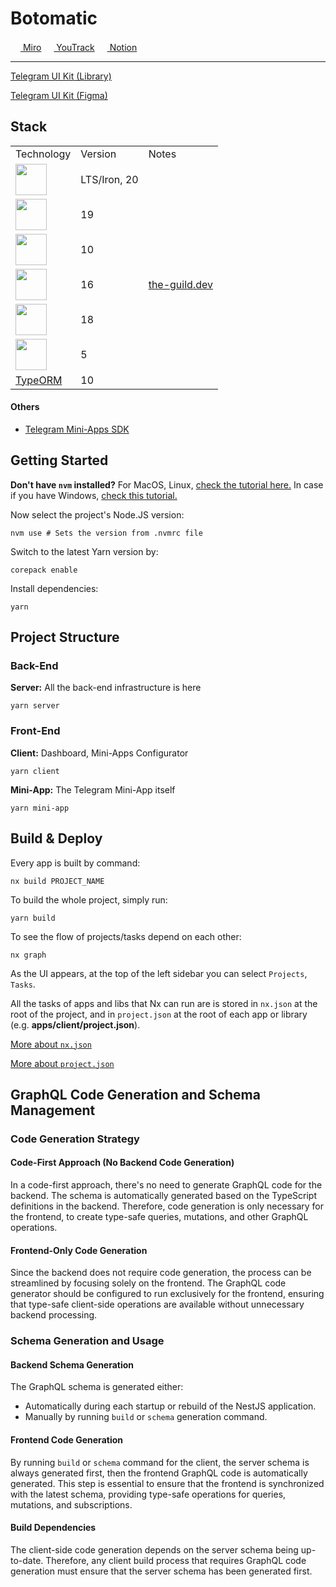 # Botomatic

[<img height="16" src="https://encrypted-tbn0.gstatic.com/images?q=tbn:ANd9GcT_7QfylUbLhryd8FTo39v0uqC4mCNhlfyoXZwaT9DTfFVCF5VDq6Hjsor1d5jmPuPcFhY&usqp=CAU"> Miro](https://miro.com/app/board/uXjVKzd5qLo=/)
[<img height="16" src="https://upload.wikimedia.org/wikipedia/commons/thumb/8/8d/YouTrack_Icon.svg/2048px-YouTrack_Icon.svg.png"> YouTrack](https://botomatic.youtrack.cloud/agiles)
[<img height="16" src="https://static-00.iconduck.com/assets.00/notion-icon-256x256-g1arps9e.png"> Notion](https://www.notion.so/041abe276e704275aeecd32991a0b0fe?v=ee6e2b1f1de741d384477959ffff2c76)

---

[Telegram UI Kit (Library)](https://github.com/Telegram-Mini-Apps/TelegramUI)

[Telegram UI Kit (Figma)](<https://www.figma.com/design/SlEkwvo1X8Ge7Ngr4zqw0F/Telegram-Mini-Apps-%C2%B7-UI-Kit-(Community)>)

## Stack

<table>
  <tr>
    <td>Technology</td>
    <td>Version</td>
    <td>Notes</td>
  </tr>
  <tr>
    <td>
      <a href="//nodejs.org">
        <img height="50" src="https://user-images.githubusercontent.com/25181517/183568594-85e280a7-0d7e-4d1a-9028-c8c2209e073c.png" />
      </a>
    </td>
    <td>LTS/Iron, 20</td>
    <td></td>
  </tr>
  <tr>
    <td>
      <a href="//nx.dev">
        <img height="50" src="https://github.com/user-attachments/assets/10bea084-6149-4914-9b96-2fcd2ec2826d">
      </a>
    </td>
    <td>19</td>
    <td></td>
  </tr>
  <tr>
    <td>
      <a href="//nestjs.com">
        <img height="50" src="https://github.com/marwin1991/profile-technology-icons/assets/136815194/519bfaf3-c242-431e-a269-876979f05574">
      </a>
    </td>
    <td>10</td>
    <td></td>
  </tr>
  <tr>
    <td>
      <a href="//graphql.org">
        <img height="50" src="https://user-images.githubusercontent.com/25181517/192107856-aa92c8b1-b615-47c3-9141-ed0d29a90239.png">
      </a>
    </td>
    <td>16</td>
    <td>
      <a href="//the-guild.dev">the-guild.dev</a>
      <br/>
    </td>
  </tr>
  <tr>
    <td>
      <a href="//react.dev">
        <img height="50" src="https://user-images.githubusercontent.com/25181517/183897015-94a058a6-b86e-4e42-a37f-bf92061753e5.png">
      </a>
    </td>
    <td>18</td>
    <td></td>
  </tr>
  <tr>
    <td>
      <a href="//vitejs.dev">
        <img height="50" src="https://github-production-user-asset-6210df.s3.amazonaws.com/62091613/261395532-b40892ef-efb8-4b0e-a6b5-d1cfc2f3fc35.png">
      </a>
    </td>
    <td>5</td>
    <td></td>
  </tr>
  <tr>
    <td><a href="//typeorm.io">TypeORM</a></td>
    <td>10</td>
    <td></td>
  </tr>
</table>

#### Others

- [Telegram Mini-Apps SDK](https://docs.telegram-mini-apps.com/packages/telegram-apps-sdk)

## Getting Started

**Don't have `nvm` installed?** For MacOS, Linux, [check the tutorial here.](https://github.com/nvm-sh/nvm) In case if you have Windows, [check this tutorial.](https://github.com/coreybutler/nvm-windows)

Now select the project's Node.JS version:

```shell
nvm use # Sets the version from .nvmrc file
```

Switch to the latest Yarn version by:

```shell
corepack enable
```

Install dependencies:

```shell
yarn
```

## Project Structure

### Back-End

**Server:** All the back-end infrastructure is here

```shell
yarn server
```

### Front-End

**Client:** Dashboard, Mini-Apps Configurator

```shell
yarn client
```

**Mini-App:** The Telegram Mini-App itself

```shell
yarn mini-app
```

## Build & Deploy

Every app is built by command:

```shell
nx build PROJECT_NAME
```

To build the whole project, simply run:

```shell
yarn build
```

To see the flow of projects/tasks depend on each other:

```shell
nx graph
```

As the UI appears, at the top of the left sidebar you can select `Projects`, `Tasks`.

All the tasks of apps and libs that Nx can run are is stored in `nx.json` at the root of the project, and in `project.json` at the root of each app or library (e.g. **apps/client/project.json**).

[More about `nx.json`](https://nx.dev/reference/nx-json)

[More about `project.json`](https://nx.dev/reference/project-configuration)

## GraphQL Code Generation and Schema Management

### Code Generation Strategy

#### Code-First Approach (No Backend Code Generation)

In a code-first approach, there's no need to generate GraphQL code for the backend. The schema is automatically generated based on the TypeScript definitions in the backend. Therefore, code generation is only necessary for the frontend, to create type-safe queries, mutations, and other GraphQL operations.

#### Frontend-Only Code Generation

Since the backend does not require code generation, the process can be streamlined by focusing solely on the frontend. The GraphQL code generator should be configured to run exclusively for the frontend, ensuring that type-safe client-side operations are available without unnecessary backend processing.

### Schema Generation and Usage

#### Backend Schema Generation

The GraphQL schema is generated either:

- Automatically during each startup or rebuild of the NestJS application.
- Manually by running `build` or `schema` generation command.

#### Frontend Code Generation

By running `build` or `schema` command for the client, the server schema is always generated first, then the frontend GraphQL code is automatically generated. This step is essential to ensure that the frontend is synchronized with the latest schema, providing type-safe operations for queries, mutations, and subscriptions.

#### Build Dependencies

The client-side code generation depends on the server schema being up-to-date. Therefore, any client build process that requires GraphQL code generation must ensure that the server schema has been generated first.
